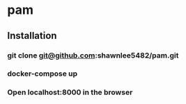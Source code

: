 # pam
## Installation
### git clone git@github.com:shawnlee5482/pam.git
### docker-compose up
### Open localhost:8000 in the browser 
